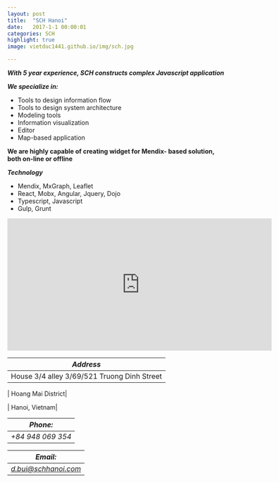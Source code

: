 ```yaml
---
layout: post
title:  "SCH Hanoi"
date:   2017-1-1 00:00:01
categories: SCH
highlight: true
image: vietduc1441.github.io/img/sch.jpg

---
```

*__With 5 year experience, SCH constructs complex Javascript application__*

*__We specialize in:__*

- Tools to design information flow
- Tools to design system architecture
- Modeling tools
- Information visualization
- Editor
- Map-based application

__We are highly capable of creating widget for Mendix- based solution, both on-line or offline__

*__Technology__*

- Mendix, MxGraph, Leaflet
- React, Mobx, Angular, Jquery, Dojo
- Typescript, Javascript
- Gulp, Grunt

<iframe src="https://www.google.com/maps/embed?pb=!1m14!1m12!1m3!1d7450.700098841753!2d105.84728081845846!3d20.978600780571185!2m3!1f0!2f0!3f0!3m2!1i1024!2i768!4f13.1!5e0!3m2!1sen!2s!4v1479355139186" width="600" height="300" frameborder="0" style="border:0" ></iframe>



|*Address*|
|--------|
| House 3/4 alley 3/69/521 Truong Dinh Street|

| Hoang Mai District|

| Hanoi, Vietnam|



|*Phone:*|
|------|
|*+84 948 069 354*|


|*Email:*|
|-----|
|*d.bui@schhanoi.com* |


